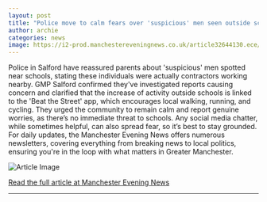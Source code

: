 ```yaml
---
layout: post
title: "Police move to calm fears over 'suspicious' men seen outside schools in Salford"
author: archie
categories: news
image: https://i2-prod.manchestereveningnews.co.uk/article32644130.ece/ALTERNATES/s1200/0_police-stock.jpg
---
```

Police in Salford have reassured parents about 'suspicious' men spotted near schools, stating these individuals were actually contractors working nearby. GMP Salford confirmed they've investigated reports causing concern and clarified that the increase of activity outside schools is linked to the 'Beat the Street' app, which encourages local walking, running, and cycling. They urged the community to remain calm and report genuine worries, as there’s no immediate threat to schools. Any social media chatter, while sometimes helpful, can also spread fear, so it’s best to stay grounded. For daily updates, the Manchester Evening News offers numerous newsletters, covering everything from breaking news to local politics, ensuring you're in the loop with what matters in Greater Manchester.

![Article Image](https://i2-prod.manchestereveningnews.co.uk/article32644130.ece/ALTERNATES/s1200/0_police-stock.jpg)

[Read the full article at Manchester Evening News](https://www.manchestereveningnews.co.uk/news/greater-manchester-news/police-move-calm-fears-over-32643879)

---
